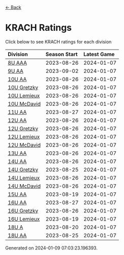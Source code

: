 [<- Back](../readme.md)
# KRACH Ratings
Click below to see KRACH ratings for each division

| Division | Season Start | Latest Game |
| :-- | :-- | :-- |
| [8U AAA](8U-AAA-ratings.md) | 2023-08-26 | 2024-01-07 |
| [9U AA](9U-AA-ratings.md) | 2023-09-02 | 2024-01-07 |
| [10U AA](10U-AA-ratings.md) | 2023-08-26 | 2024-01-07 |
| [10U Gretzky](10U-Gretzky-ratings.md) | 2023-08-26 | 2024-01-07 |
| [10U Lemieux](10U-Lemieux-ratings.md) | 2023-08-26 | 2024-01-07 |
| [10U McDavid](10U-McDavid-ratings.md) | 2023-08-26 | 2024-01-07 |
| [11U AA](11U-AA-ratings.md) | 2023-08-27 | 2024-01-07 |
| [12U AA](12U-AA-ratings.md) | 2023-08-26 | 2024-01-07 |
| [12U Gretzky](12U-Gretzky-ratings.md) | 2023-08-26 | 2024-01-07 |
| [12U Lemieux](12U-Lemieux-ratings.md) | 2023-08-26 | 2024-01-07 |
| [12U McDavid](12U-McDavid-ratings.md) | 2023-08-26 | 2024-01-07 |
| [13U AA](13U-AA-ratings.md) | 2023-08-26 | 2024-01-07 |
| [14U AA](14U-AA-ratings.md) | 2023-08-26 | 2024-01-07 |
| [14U Gretzky](14U-Gretzky-ratings.md) | 2023-08-25 | 2024-01-07 |
| [14U Lemieux](14U-Lemieux-ratings.md) | 2023-08-26 | 2024-01-07 |
| [14U McDavid](14U-McDavid-ratings.md) | 2023-08-26 | 2024-01-07 |
| [15U AA](15U-AA-ratings.md) | 2023-08-19 | 2024-01-07 |
| [16U AA](16U-AA-ratings.md) | 2023-08-27 | 2024-01-07 |
| [16U Gretzky](16U-Gretzky-ratings.md) | 2023-08-26 | 2024-01-07 |
| [16U Lemieux](16U-Lemieux-ratings.md) | 2023-08-19 | 2024-01-07 |
| [18U A](18U-A-ratings.md) | 2023-08-20 | 2024-01-07 |
| [18U AA](18U-AA-ratings.md) | 2023-08-25 | 2024-01-07 |

Generated on 2024-01-09 07:03:23.196393.
